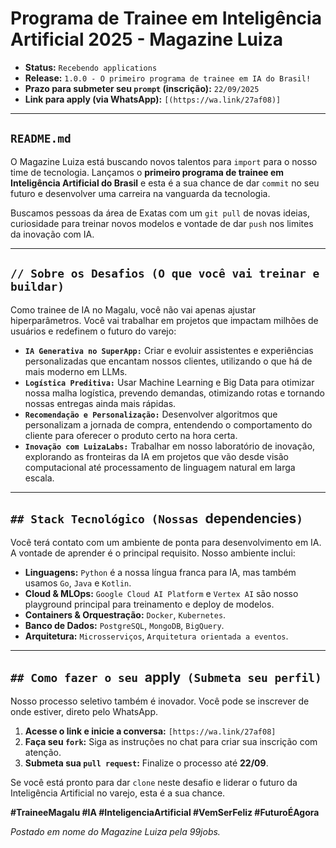 # Programa de Trainee em Inteligência Artificial 2025 - Magazine Luiza

* **Status:** `Recebendo applications`
* **Release:** `1.0.0 - O primeiro programa de trainee em IA do Brasil!`
* **Prazo para submeter seu `prompt` (inscrição):** `22/09/2025`
* **Link para apply (via WhatsApp):** `[(https://wa.link/27af08)]`

---

## `README.md`

O Magazine Luiza está buscando novos talentos para `import` para o nosso time de tecnologia. Lançamos o **primeiro programa de trainee em Inteligência Artificial do Brasil** e esta é a sua chance de dar `commit` no seu futuro e desenvolver uma carreira na vanguarda da tecnologia.

Buscamos pessoas da área de Exatas com um `git pull` de novas ideias, curiosidade para treinar novos modelos e vontade de dar `push` nos limites da inovação com IA.

---

## `// Sobre os Desafios (O que você vai treinar e buildar)`

Como trainee de IA no Magalu, você não vai apenas ajustar hiperparâmetros. Você vai trabalhar em projetos que impactam milhões de usuários e redefinem o futuro do varejo:

* **`IA Generativa no SuperApp:`** Criar e evoluir assistentes e experiências personalizadas que encantam nossos clientes, utilizando o que há de mais moderno em LLMs.
* **`Logística Preditiva:`** Usar Machine Learning e Big Data para otimizar nossa malha logística, prevendo demandas, otimizando rotas e tornando nossas entregas ainda mais rápidas.
* **`Recomendação e Personalização:`** Desenvolver algoritmos que personalizam a jornada de compra, entendendo o comportamento do cliente para oferecer o produto certo na hora certa.
* **`Inovação com LuizaLabs:`** Trabalhar em nosso laboratório de inovação, explorando as fronteiras da IA em projetos que vão desde visão computacional até processamento de linguagem natural em larga escala.

---

## `## Stack Tecnológico (Nossas `dependencies`)`

Você terá contato com um ambiente de ponta para desenvolvimento em IA. A vontade de aprender é o principal requisito. Nosso ambiente inclui:

* **Linguagens:** `Python` é a nossa língua franca para IA, mas também usamos `Go`, `Java` e `Kotlin`.
* **Cloud & MLOps:** `Google Cloud AI Platform` e `Vertex AI` são nosso playground principal para treinamento e deploy de modelos.
* **Containers & Orquestração:** `Docker`, `Kubernetes`.
* **Banco de Dados:** `PostgreSQL`, `MongoDB`, `BigQuery`.
* **Arquitetura:** `Microsserviços`, `Arquitetura orientada a eventos`.

---

## `## Como fazer o seu `apply` (Submeta seu perfil)`

Nosso processo seletivo também é inovador. Você pode se inscrever de onde estiver, direto pelo WhatsApp.

1.  **Acesse o link e inicie a conversa:** `[https://wa.link/27af08]`
2.  **Faça seu `fork`:** Siga as instruções no chat para criar sua inscrição com atenção.
3.  **Submeta sua `pull request`:** Finalize o processo até **22/09**.

Se você está pronto para dar `clone` neste desafio e liderar o futuro da Inteligência Artificial no varejo, esta é a sua chance.

**#TraineeMagalu #IA #InteligenciaArtificial #VemSerFeliz #FuturoÉAgora**

*Postado em nome do Magazine Luiza pela 99jobs.*
